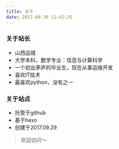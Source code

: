 ```yaml
---
title: 关于
date: 2017-09-30 11:42:25
---
```

### 关于站长
- 山西运城
- 大学本科，数学专业：信息与计算科学
- 一个初出茅庐的毕业生，现在从事运维开发
- 喜欢IT技术
- 最喜欢python，没有之一

### 关于站点
- 托管于github
- 基于hexo
- 创建于2017.09.29

> 欢迎访问～
